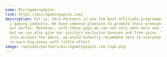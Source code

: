 ```yaml
---
name: MicrogamingSpins
link: https://microgamingspins.com/
description: For us, Vera Partners is one the best affiliate programmes in the
  i-gaming industry. We have immense pleasure to promote their premium casino at
  our portal. Moreover, with these guys we can not only earn more and faster,
  but we can also give our visitors exclusive bonuses and free spins. Taking
  into account the above, we would honestly recommend Vera to everyone who want
  to earn big money with little effort.
image: /uploads/partners/microgamingspins.com-logo.png
---
```

